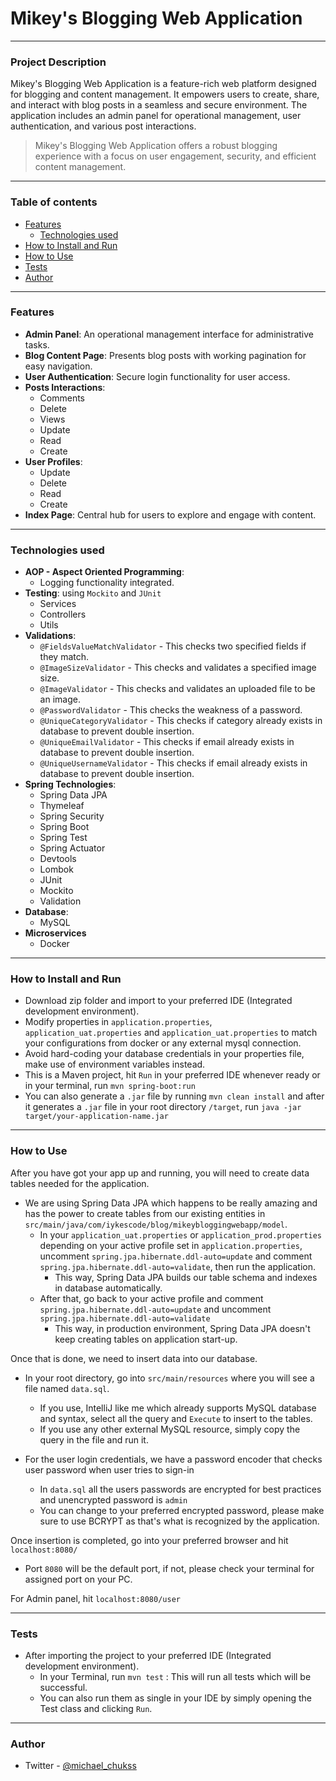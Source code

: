# Mikey's Blogging Web Application

***

### Project Description

Mikey's Blogging Web Application is a feature-rich web platform designed for blogging and content management. It empowers users to create, share, and interact with blog posts in a seamless and secure environment. The application includes an admin panel for operational management, user authentication, and various post interactions.

> Mikey's Blogging Web Application offers a robust blogging experience with a focus on user engagement, security, and efficient content management.
> 
***

### Table of contents

* [Features](#features)
  * [Technologies used](#technologies-used)
* [How to Install and Run](#how-to-install-and-run)
* [How to Use](#how-to-use)
* [Tests](#tests)
* [Author](#author)

***

### Features

* **Admin Panel**: An operational management interface for administrative tasks.
* **Blog Content Page**: Presents blog posts with working pagination for easy navigation.
* **User Authentication**: Secure login functionality for user access.
* **Posts Interactions**:
  * Comments
  * Delete
  * Views
  * Update
  * Read
  * Create
* **User Profiles**:
  * Update
  * Delete
  * Read
  * Create
* **Index Page**: Central hub for users to explore and engage with content.

***

### Technologies used

* **AOP - Aspect Oriented Programming**:
  * Logging functionality integrated.
* **Testing**: using `Mockito` and `JUnit`
  * Services
  * Controllers
  * Utils
* **Validations**:
  * `@FieldsValueMatchValidator` - This checks two specified fields if they match.
  * `@ImageSizeValidator` - This checks and validates a specified image size.
  * `@ImageValidator` - This checks and validates an uploaded file to be an image.
  * `@PasswordValidator` - This checks the weakness of a password.
  * `@UniqueCategoryValidator` - This checks if category already exists in database to prevent double insertion.
  * `@UniqueEmailValidator` - This checks if email already exists in database to prevent double insertion.
  * `@UniqueUsernameValidator` - This checks if email already exists in database to prevent double insertion.
* **Spring Technologies**:
  * Spring Data JPA
  * Thymeleaf
  * Spring Security
  * Spring Boot
  * Spring Test
  * Spring Actuator
  * Devtools
  * Lombok
  * JUnit
  * Mockito
  * Validation
* **Database**:
  * MySQL
* **Microservices**
  * Docker

***

### How to Install and Run

* Download zip folder and import to your preferred IDE (Integrated development environment).
* Modify properties in `application.properties`, `application_uat.properties` and `application_uat.properties` to match your configurations from docker or any external mysql connection.
* Avoid hard-coding your database credentials in your properties file, make use of environment variables instead.
* This is a Maven project, hit `Run` in your preferred IDE whenever ready or in your terminal, run `mvn spring-boot:run`
* You can also generate a `.jar` file by running `mvn clean install` and after it generates a `.jar` file in your root directory `/target`, run `java -jar target/your-application-name.jar`

***

### How to Use

After you have got your app up and running, you will need to create data tables needed for the application.

* We are using Spring Data JPA which happens to be really amazing and has the power to create tables from our existing entities in `src/main/java/com/iykescode/blog/mikeybloggingwebapp/model`.
  * In your `application_uat.properties` or `application_prod.properties` depending on your active profile set in `application.properties`, uncomment `spring.jpa.hibernate.ddl-auto=update` and comment `spring.jpa.hibernate.ddl-auto=validate`, then run the application.
    * This way, Spring Data JPA builds our table schema and indexes in database automatically.
  * After that, go back to your active profile and comment `spring.jpa.hibernate.ddl-auto=update` and uncomment `spring.jpa.hibernate.ddl-auto=validate`
    * This way, in production environment, Spring Data JPA doesn't keep creating tables on application start-up.

Once that is done, we need to insert data into our database.

* In your root directory, go into `src/main/resources` where you will see a file named `data.sql`.
  * If you use, IntelliJ like me which already supports MySQL database and syntax, select all the query and `Execute` to insert to the tables.
  * If you use any other external MySQL resource, simply copy the query in the file and run it.

* For the user login credentials, we have a password encoder that checks user password when user tries to sign-in
  * In `data.sql` all the users passwords are encrypted for best practices and unencrypted password is `admin`
  * You can change to your preferred encrypted password, please make sure to use BCRYPT as that's what is recognized by the application.

Once insertion is completed, go into your preferred browser and hit `localhost:8080/`
* Port `8080` will be the default port, if not, please check your terminal for assigned port on your PC.

For Admin panel, hit `localhost:8080/user`

---

### Tests

* After importing the project to your preferred IDE (Integrated development environment).
  * In your Terminal, run `mvn test` : This will run all tests which will be successful.
  * You can also run them as single in your IDE by simply opening the Test class and clicking `Run`.

---

### Author

* Twitter - [@michael_chukss](https://twitter.com/michael_chukss)